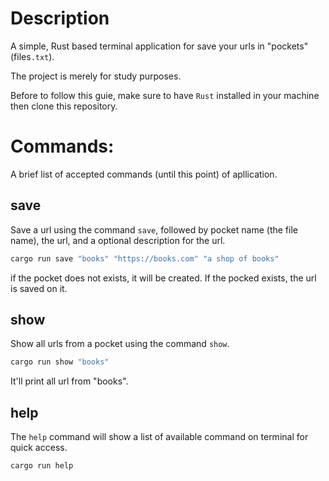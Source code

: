 # Description 

A simple, Rust based terminal application for save your urls in "pockets" (files`.txt`).

The project is merely for study purposes. 

Before to follow this guie, make sure to have `Rust` installed in your machine then clone this repository. 

# Commands:

A brief list of accepted commands (until this point) of apllication. 

## save 

Save a url using the command `save`, followed by pocket name (the file name), the url, and a optional description for the url. 

```bash
cargo run save "books" "https://books.com" "a shop of books" 
```
if the pocket does not exists, it will be created. If the pocked exists, the url is saved on it.

## show 

Show all urls from a pocket using the command `show`.
```bash
cargo run show "books"
```
It'll print all url from "books".

## help 

The `help` command will show a list of available command on terminal for quick access. 

```bash
cargo run help
```